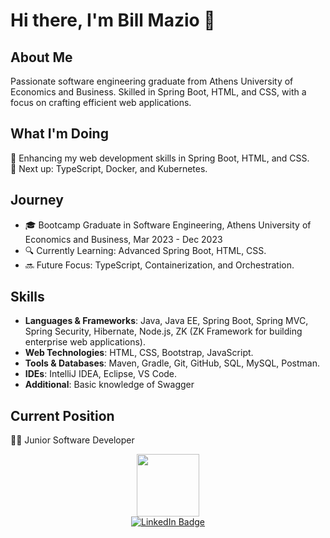 # Hi there, I'm Bill Mazio 👋

## About Me
Passionate software engineering graduate from Athens University of Economics and Business. Skilled in Spring Boot, HTML, and CSS, with a focus on crafting efficient web applications.

## What I'm Doing
🌱 Enhancing my web development skills in Spring Boot, HTML, and CSS.  
🚀 Next up: TypeScript, Docker, and Kubernetes.

## Journey
- 🎓 Bootcamp Graduate in Software Engineering, Athens University of Economics and Business, Mar 2023 - Dec 2023
- 🔍 Currently Learning: Advanced Spring Boot, HTML, CSS.
- 🔜 Future Focus: TypeScript, Containerization, and Orchestration.

## Skills
- **Languages & Frameworks**: Java, Java EE, Spring Boot, Spring MVC, Spring Security, Hibernate, Node.js, ZK (ZK Framework for building enterprise web applications).
- **Web Technologies**: HTML, CSS, Bootstrap, JavaScript.
- **Tools & Databases**: Maven, Gradle, Git, GitHub, SQL, MySQL, Postman.
- **IDEs**: IntelliJ IDEA, Eclipse, VS Code.
- **Additional**: Basic knowledge of Swagger


## Current Position
👨‍💻 Junior Software Developer

<div align="center">
  <img src="https://media.giphy.com/media/M9gbBd9nbDrOTu1Mqx/giphy.gif" width="100"/>
  <br>
  <a href="https://www.linkedin.com/in/vasileiosmaziotis?lipi=urn%3Ali%3Apage%3Ad_flagship3_profile_view_base_contact_details%3Bq7Rk7A%2F0TXCdDZI%2B9Q29yw%3D%3D">
    <img src="https://img.shields.io/badge/LinkedIn-blue?style=for-the-badge&logo=linkedin&logoColor=white" alt="LinkedIn Badge"/>
  </a>
</div>
